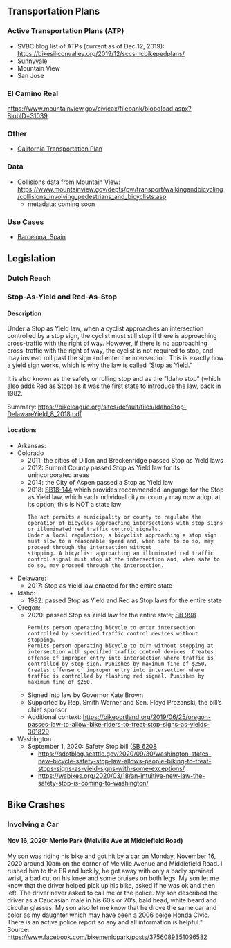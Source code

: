 ## Transportation Plans
### Active Transportation Plans (ATP)
- SVBC blog list of ATPs (current as of Dec 12, 2019): https://bikesiliconvalley.org/2019/12/sccsmcbikepedplans/
- Sunnyvale
- Mountain View
- San Jose

### El Camino Real
https://www.mountainview.gov/civicax/filebank/blobdload.aspx?BlobID=31039

### Other
- [California Transportation Plan](https://ctp2050.com/wp-content/uploads/2020/08/CTP2050-Transportation-Plan-Draft-1.pdf)

### Data
- Collisions data from Mountain View: https://www.mountainview.gov/depts/pw/transport/walkingandbicycling/collisions_involving_pedestrians_and_bicyclists.asp
   - metadata: coming soon

### Use Cases
- [Barcelona, Spain](https://www.bloomberg.com/news/articles/2020-08-05/an-urban-planner-s-trick-to-making-bike-able-cities)


## Legislation
### Dutch Reach
### Stop-As-Yield and Red-As-Stop
#### Description
Under a Stop as Yield law, when a cyclist approaches an intersection controlled by a stop sign, the cyclist must still stop if there is approaching cross-traffic with the right of way. However, if there is no approaching cross-traffic with the right of way, the cyclist is not required to stop, and may instead roll past the sign and enter the intersection. This is exactly how a yield sign works, which is why the law is called “Stop as Yield.”

It is also known as the safety or rolling stop and as the "Idaho stop" (which also adds Red as Stop) as it was the first state to introduce the law, back in 1982.

Summary: https://bikeleague.org/sites/default/files/IdahoStop-DelawareYield_8_2018.pdf



#### Locations
- Arkansas: 
- Colorado
   - 2011: the cities of Dillon and Breckenridge passed Stop as Yield laws
   - 2012: Summit County passed Stop as Yield law for its unincorporated areas
   - 2014: the City of Aspen passed a Stop as Yield law
   - 2018: [SB18-144](https://leg.colorado.gov/bills/sb18-144) which provides recommended language for the Stop as Yield law, which each individual city or county may now adopt at its option; this is NOT a state law
      ```
      The act permits a municipality or county to regulate the operation of bicycles approaching intersections with stop signs or illuminated red traffic control signals. 
      Under a local regulation, a bicyclist approaching a stop sign must slow to a reasonable speed and, when safe to do so, may proceed through the intersection without 
      stopping. A bicyclist approaching an illuminated red traffic control signal must stop at the intersection and, when safe to do so, may proceed through the intersection.
      ```
- Delaware:
   - 2017: Stop as Yield law enacted for the entire state
- Idaho: 
   - 1982: passed Stop as Yield and Red as Stop laws for the entire state
- Oregon: 
   - 2020: passed Stop as Yield law for the entire state; [SB 998](https://www.oregonlegislature.gov/bills_laws/lawsstatutes/2019orLaw0683.pdf)
      ```
      Permits person operating bicycle to enter intersection controlled by specified traffic control devices without stopping. 
      Permits person operating bicycle to turn without stopping at intersection with specified traffic control devices. Creates 
      offense of improper entry into intersection where traffic is controlled by stop sign. Punishes by maximum fine of $250. 
      Creates offense of improper entry into intersection where traffic is controlled by flashing red signal. Punishes by maximum fine of $250.
      ```
   - Signed into law by Governor Kate Brown
   - Supported by Rep. Smith Warner and Sen. Floyd Prozanski, the bill’s chief sponsor
   - Additional context: https://bikeportland.org/2019/06/25/oregon-passes-law-to-allow-bike-riders-to-treat-stop-signs-as-yields-301829
- Washington
   - September 1, 2020: Safety Stop bill ([SB 6208](http://lawfilesext.leg.wa.gov/biennium/2019-20/Pdf/Bills/Senate%20Passed%20Legislature/6208-S.PL.pdf#page=1)
      - https://sdotblog.seattle.gov/2020/09/30/washington-states-new-bicycle-safety-stop-law-allows-people-biking-to-treat-stops-signs-as-yield-signs-with-some-exceptions/
      - https://wabikes.org/2020/03/18/an-intuitive-new-law-the-safety-stop-is-coming-to-washington/ 

## Bike Crashes
### Involving a Car
#### Nov 16, 2020: Menlo Park (Melville Ave at Middlefield Road)
My son was riding his bike and got hit by a car on Monday, November 16, 2020 around 10am on the corner of Melville Avenue and Middlefield Road.  I rushed him to the ER and luckily, he got away with only a badly sprained wrist, a bad cut on his knee and some bruises on both legs. My son let me know that the driver helped pick up his bike, asked if he was ok and then left.  The driver never asked to call me or the police.  My son described the driver as a Caucasian male in his 60’s or 70’s, bald head, white beard and circular glasses.  My son also let me know that he drove the same car and color as my daughter which may have been a 2006 beige Honda Civic. There is an active police report so any and all information is helpful."
Source: https://www.facebook.com/bikemenlopark/posts/3756089351096582
